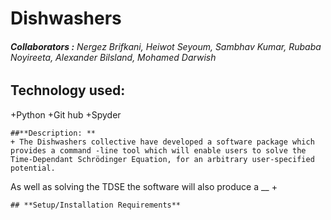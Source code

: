 # **Dishwashers**


###### **Collaborators :** Nergez Brifkani, Heiwot Seyoum, Sambhav Kumar, Rubaba Noyireeta, Alexander Bilsland, Mohamed Darwish

## **Technology used:**
+Python 
+Git hub
+Spyder 

	##**Description: **
	+ The Dishwashers collective have developed a software package which provides a command -line tool which will enable users to solve the Time-Dependant Schrödinger Equation, for an arbitrary user-specified potential. 
As well as solving the TDSE the software will also produce a __ 
	+
	
	## **Setup/Installation Requirements**

